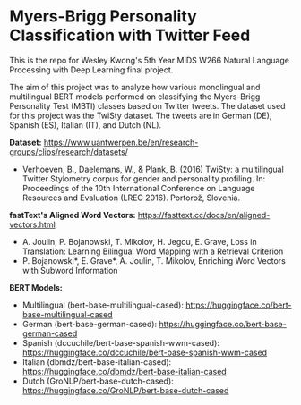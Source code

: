 # Myers-Brigg Personality Classification with Twitter Feed

This is the repo for Wesley Kwong's 5th Year MIDS W266 Natural Language Processing with Deep Learning final project.

The aim of this project was to analyze how various monolingual and multilingual BERT models performed on classifying the Myers-Brigg Personality Test (MBTI) classes based on Twitter tweets. The dataset used for this project was the TwiSty dataset. The tweets are in German (DE), Spanish (ES), Italian (IT), and Dutch (NL).

**Dataset:** https://www.uantwerpen.be/en/research-groups/clips/research/datasets/
 - Verhoeven, B., Daelemans, W., & Plank, B. (2016) TwiSty: a multilingual Twitter Stylometry corpus for gender and personality profiling. In: Proceedings of the 10th International Conference on Language Resources and Evaluation (LREC 2016). Portorož, Slovenia.

**fastText's Aligned Word Vectors:** https://fasttext.cc/docs/en/aligned-vectors.html
 - A. Joulin, P. Bojanowski, T. Mikolov, H. Jegou, E. Grave, Loss in Translation: Learning Bilingual Word Mapping with a Retrieval Criterion
 - P. Bojanowski*, E. Grave*, A. Joulin, T. Mikolov, Enriching Word Vectors with Subword Information

**BERT Models:**
 - Multilingual (bert-base-multilingual-cased): https://huggingface.co/bert-base-multilingual-cased
 - German (bert-base-german-cased): https://huggingface.co/bert-base-german-cased
 - Spanish (dccuchile/bert-base-spanish-wwm-cased): https://huggingface.co/dccuchile/bert-base-spanish-wwm-cased
 - Italian (dbmdz/bert-base-italian-cased): https://huggingface.co/dbmdz/bert-base-italian-cased
 - Dutch (GroNLP/bert-base-dutch-cased): https://huggingface.co/GroNLP/bert-base-dutch-cased
